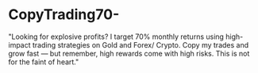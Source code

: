 # CopyTrading70-
"Looking for explosive profits? I target 70% monthly returns using high-impact trading strategies on Gold and Forex/ Crypto. Copy my trades and grow fast — but remember, high rewards come with high risks. This is not for the faint of heart."
